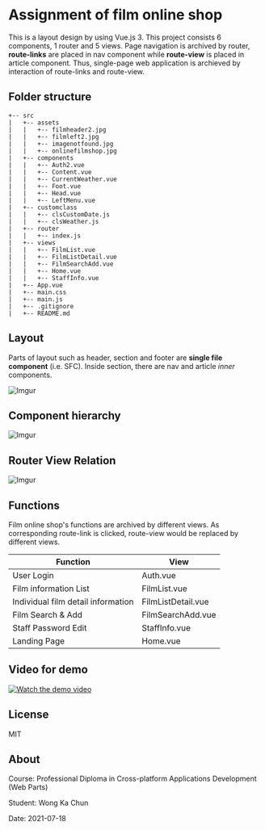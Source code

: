 # Assignment of film online shop

   This is a layout design by using Vue.js 3. This project consists 6 components, 1 router and 5 views. Page navigation is archived by router, **route-links** are placed in nav component while **route-view** is placed in article component. Thus, single-page web application is archieved by interaction of route-links and route-view.

## Folder structure

```
+-- src
|   +-- assets
|   |   +-- filmheader2.jpg
|   |   +-- filmleft2.jpg
|   |   +-- imagenotfound.jpg
|   |   +-- onlinefilmshop.jpg
|   +-- components
|   |   +-- Auth2.vue
|   |   +-- Content.vue
|   |   +-- CurrentWeather.vue
|   |   +-- Foot.vue
|   |   +-- Head.vue
|   |   +-- LeftMenu.vue
|   +-- customclass
|   |   +-- clsCustomDate.js
|   |   +-- clsWeather.js
|   +-- router
|   |   +-- index.js
|   +-- views
|   |   +-- FilmList.vue
|   |   +-- FilmListDetail.vue
|   |   +-- FilmSearchAdd.vue
|   |   +-- Home.vue
|   |   +-- StaffInfo.vue
|   +-- App.vue
|   +-- main.css
|   +-- main.js
|   +-- .gitignore
|   +-- README.md

```

## Layout
Parts of layout such as header, section and footer are **single file component** (i.e. SFC). Inside section, there are nav and article *inner* components.

![Imgur](https://i.imgur.com/uwuCUbG.png)

## Component hierarchy
![Imgur](https://i.imgur.com/XQSRwAI.png)

## Router View Relation
![Imgur](https://i.imgur.com/XFXE7rO.png)


## Functions

Film online shop's functions are archived by different views. As corresponding route-link is clicked, route-view would be replaced by different views.

| Function | View |
| ------ | ------ |
| User Login | Auth.vue |
| Film information List | FilmList.vue |
| Individual film detail information | FilmListDetail.vue |
| Film Search & Add | FilmSearchAdd.vue |
| Staff Password Edit | StaffInfo.vue |
| Landing Page | Home.vue |

## Video for demo
[![Watch the demo video](https://i.imgur.com/G28nNY5.png)](https://vimeo.com/576417503/22fdefb2d3)

## License

MIT

## About

Course: Professional Diploma in Cross-platform Applications Development (Web Parts)

Student: Wong Ka Chun

Date: 2021-07-18
